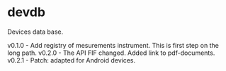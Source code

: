 # devdb
Devices data base.

v0.1.0 - Add registry of mesurements instrument. This is first step on the long path.
v0.2.0 - The API FIF changed. Added link to pdf-documents.
v0.2.1 - Patch: adapted for Android devices.
